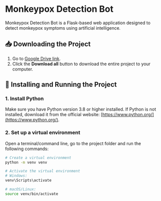 # Monkeypox Detection Bot

Monkeypox Detection Bot is a Flask-based web application designed to detect monkeypox symptoms using artificial intelligence.

## 📥 Downloading the Project

1. Go to [Google Drive link](https://drive.google.com/drive/folders/1qvXAtKYn-J5znK5yxDa8HDvd3h5ZlEqK?usp=sharing).
2. Click the **Download all** button to download the entire project to your computer.

## 🚀 Installing and Running the Project

### 1. Install Python
Make sure you have Python version 3.8 or higher installed. If Python is not installed, download it from the official website: [https://www.python.org/](https://www.python.org/).

### 2. Set up a virtual environment
Open a terminal/command line, go to the project folder and run the following commands:

```bash
# Create a virtual environment
python -m venv venv

# Activate the virtual environment
# Windows:
venv\Scripts\activate

# macOS/Linux:
source venv/bin/activate
